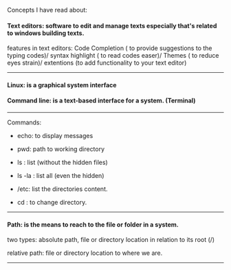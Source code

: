 Concepts I have read about:

#### Text editors: software to edit and manage texts especially that's related to windows building texts.

features in text editors: Code Completion ( to provide suggestions to the typing codes)/ syntax highlight ( to read codes easer)/ Themes ( to reduce eyes strain)/ extentions (to add functionality to your text editor) 

 --------------------------------

#### Linux: is a graphical system interface

#### Command line: is a text-based interface for a system. (Terminal)
----------------------------------------

Commands: 

- echo: to display messages

- pwd: path to working directory

- ls : list (without the hidden files)

- ls -la : list all (even the hidden)

- /etc: list the directories content. 

- cd : to change directory.

----------------------------

#### Path: is the means to reach to the file or folder in a system.

two types: absolute path, file or directory location in relation to its root (/) 

relative path: file or directory location to where we are. 

---------------------------------------
